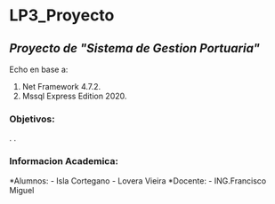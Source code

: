 # LP3_Proyecto
## *Proyecto de "Sistema de Gestion Portuaria"* 
Echo en base a:
1. Net Framework 4.7.2.
2. Mssql Express Edition 2020.
### Objetivos:
.
.
### Informacion Academica:
*Alumnos:
	- Isla Cortegano
	- Lovera Vieira
*Docente:
	- ING.Francisco Miguel


